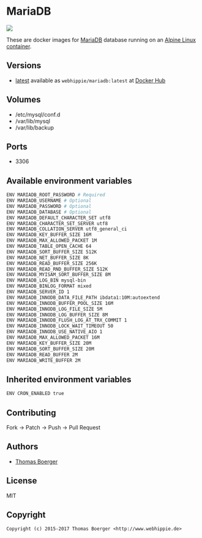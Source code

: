 # MariaDB

[![](https://images.microbadger.com/badges/image/webhippie/mariadb.svg)](https://microbadger.com/images/webhippie/mariadb "Get your own image badge on microbadger.com")

These are docker images for [MariaDB](https://mariadb.org) database running on an [Alpine Linux container](https://registry.hub.docker.com/u/webhippie/alpine/).


## Versions

* [latest](https://github.com/dockhippie/mariadb/tree/master) available as ```webhippie/mariadb:latest``` at [Docker Hub](https://registry.hub.docker.com/u/webhippie/mariadb/)


## Volumes

* /etc/mysql/conf.d
* /var/lib/mysql
* /var/lib/backup


## Ports

* 3306


## Available environment variables

```bash
ENV MARIADB_ROOT_PASSWORD # Required
ENV MARIADB_USERNAME # Optional
ENV MARIADB_PASSWORD # Optional
ENV MARIADB_DATABASE # Optional
ENV MARIADB_DEFAULT_CHARACTER_SET utf8
ENV MARIADB_CHARACTER_SET_SERVER utf8
ENV MARIADB_COLLATION_SERVER utf8_general_ci
ENV MARIADB_KEY_BUFFER_SIZE 16M
ENV MARIADB_MAX_ALLOWED_PACKET 1M
ENV MARIADB_TABLE_OPEN_CACHE 64
ENV MARIADB_SORT_BUFFER_SIZE 512K
ENV MARIADB_NET_BUFFER_SIZE 8K
ENV MARIADB_READ_BUFFER_SIZE 256K
ENV MARIADB_READ_RND_BUFFER_SIZE 512K
ENV MARIADB_MYISAM_SORT_BUFFER_SIZE 8M
ENV MARIADB_LOG_BIN mysql-bin
ENV MARIADB_BINLOG_FORMAT mixed
ENV MARIADB_SERVER_ID 1
ENV MARIADB_INNODB_DATA_FILE_PATH ibdata1:10M:autoextend
ENV MARIADB_INNODB_BUFFER_POOL_SIZE 16M
ENV MARIADB_INNODB_LOG_FILE_SIZE 5M
ENV MARIADB_INNODB_LOG_BUFFER_SIZE 8M
ENV MARIADB_INNODB_FLUSH_LOG_AT_TRX_COMMIT 1
ENV MARIADB_INNODB_LOCK_WAIT_TIMEOUT 50
ENV MARIADB_INNODB_USE_NATIVE_AIO 1
ENV MARIADB_MAX_ALLOWED_PACKET 16M
ENV MARIADB_KEY_BUFFER_SIZE 20M
ENV MARIADB_SORT_BUFFER_SIZE 20M
ENV MARIADB_READ_BUFFER 2M
ENV MARIADB_WRITE_BUFFER 2M
```


## Inherited environment variables

```bash
ENV CRON_ENABLED true
```


## Contributing

Fork -> Patch -> Push -> Pull Request


## Authors

* [Thomas Boerger](https://github.com/tboerger)


## License

MIT


## Copyright

```
Copyright (c) 2015-2017 Thomas Boerger <http://www.webhippie.de>
```
